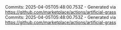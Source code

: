 Commits: 2025-04-05T05:48:00.753Z - Generated via https://github.com/marketplace/actions/artificial-grass
<br>
Commits: 2025-04-05T05:48:00.753Z - Generated via https://github.com/marketplace/actions/artificial-grass
<br>
